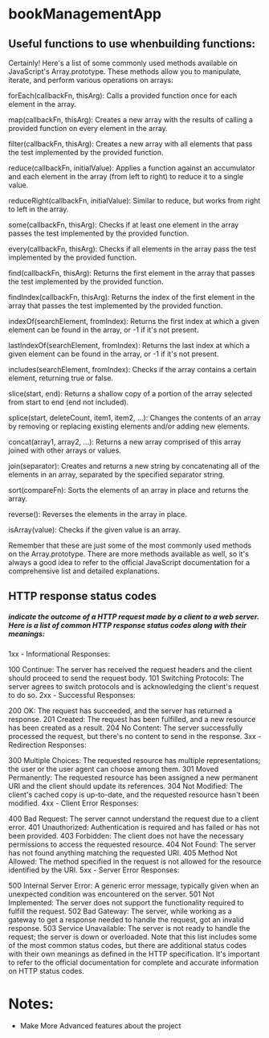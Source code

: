 # bookManagementApp

## Useful functions to use whenbuilding functions:

Certainly! Here's a list of some commonly used methods available on JavaScript's Array.prototype. These methods allow you to manipulate, iterate, and perform various operations on arrays:

forEach(callbackFn, thisArg): Calls a provided function once for each element in the array.

map(callbackFn, thisArg): Creates a new array with the results of calling a provided function on every element in the array.

filter(callbackFn, thisArg): Creates a new array with all elements that pass the test implemented by the provided function.

reduce(callbackFn, initialValue): Applies a function against an accumulator and each element in the array (from left to right) to reduce it to a single value.

reduceRight(callbackFn, initialValue): Similar to reduce, but works from right to left in the array.

some(callbackFn, thisArg): Checks if at least one element in the array passes the test implemented by the provided function.

every(callbackFn, thisArg): Checks if all elements in the array pass the test implemented by the provided function.

find(callbackFn, thisArg): Returns the first element in the array that passes the test implemented by the provided function.

findIndex(callbackFn, thisArg): Returns the index of the first element in the array that passes the test implemented by the provided function.

indexOf(searchElement, fromIndex): Returns the first index at which a given element can be found in the array, or -1 if it's not present.

lastIndexOf(searchElement, fromIndex): Returns the last index at which a given element can be found in the array, or -1 if it's not present.

includes(searchElement, fromIndex): Checks if the array contains a certain element, returning true or false.

slice(start, end): Returns a shallow copy of a portion of the array selected from start to end (end not included).

splice(start, deleteCount, item1, item2, ...): Changes the contents of an array by removing or replacing existing elements and/or adding new elements.

concat(array1, array2, ...): Returns a new array comprised of this array joined with other arrays or values.

join(separator): Creates and returns a new string by concatenating all of the elements in an array, separated by the specified separator string.

sort(compareFn): Sorts the elements of an array in place and returns the array.

reverse(): Reverses the elements in the array in place.

isArray(value): Checks if the given value is an array.

Remember that these are just some of the most commonly used methods on the Array.prototype. There are more methods available as well, so it's always a good idea to refer to the official JavaScript documentation for a comprehensive list and detailed explanations.

## HTTP response status codes 

##### indicate the outcome of a HTTP request made by a client to a web server. Here is a list of common HTTP response status codes along with their meanings:

1xx - Informational Responses:

100 Continue: The server has received the request headers and the client should proceed to send the request body.
101 Switching Protocols: The server agrees to switch protocols and is acknowledging the client's request to do so.
2xx - Successful Responses:

200 OK: The request has succeeded, and the server has returned a response.
201 Created: The request has been fulfilled, and a new resource has been created as a result.
204 No Content: The server successfully processed the request, but there's no content to send in the response.
3xx - Redirection Responses:

300 Multiple Choices: The requested resource has multiple representations; the user or the user agent can choose among them.
301 Moved Permanently: The requested resource has been assigned a new permanent URI and the client should update its references.
304 Not Modified: The client's cached copy is up-to-date, and the requested resource hasn't been modified.
4xx - Client Error Responses:

400 Bad Request: The server cannot understand the request due to a client error.
401 Unauthorized: Authentication is required and has failed or has not been provided.
403 Forbidden: The client does not have the necessary permissions to access the requested resource.
404 Not Found: The server has not found anything matching the requested URI.
405 Method Not Allowed: The method specified in the request is not allowed for the resource identified by the URI.
5xx - Server Error Responses:

500 Internal Server Error: A generic error message, typically given when an unexpected condition was encountered on the server.
501 Not Implemented: The server does not support the functionality required to fulfill the request.
502 Bad Gateway: The server, while working as a gateway to get a response needed to handle the request, got an invalid response.
503 Service Unavailable: The server is not ready to handle the request; the server is down or overloaded.
Note that this list includes some of the most common status codes, but there are additional status codes with their own meanings as defined in the HTTP specification. It's important to refer to the official documentation for complete and accurate information on HTTP status codes.

# Notes:

- Make More Advanced features about the project
